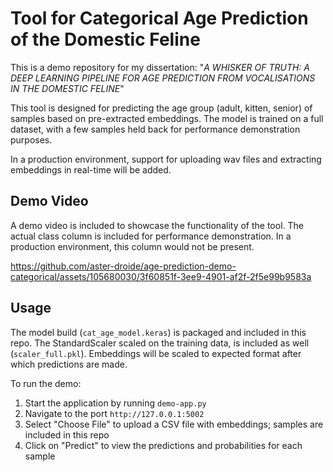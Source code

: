 # Tool for Categorical Age Prediction of the Domestic Feline

This is a demo repository for my dissertation: "_A WHISKER OF TRUTH: A DEEP LEARNING PIPELINE FOR AGE PREDICTION FROM VOCALISATIONS IN THE DOMESTIC FELINE_"

This tool is designed for predicting the age group (adult, kitten, senior) of samples based on pre-extracted embeddings. The model is trained on a full dataset, with a few samples held back for performance demonstration purposes.

In a production environment, support for uploading wav files and extracting embeddings in real-time will be added. 


## Demo Video

A demo video is included to showcase the functionality of the tool. The actual class column is included for performance demonstration. In a production environment, this column would not be present.


https://github.com/aster-droide/age-prediction-demo-categorical/assets/105680030/3f60851f-3ee9-4901-af2f-2f5e99b9583a


## Usage

The model build (`cat_age_model.keras`) is packaged and included in this repo. The StandardScaler scaled on the training data, is included as well (`scaler_full.pkl`). Embeddings will be scaled to expected format after which predictions are made. 

To run the demo:

1. Start the application by running `demo-app.py`
2. Navigate to the port `http://127.0.0.1:5002`
3. Select "Choose File" to upload a CSV file with embeddings; samples are included in this repo
4. Click on "Predict" to view the predictions and probabilities for each sample

